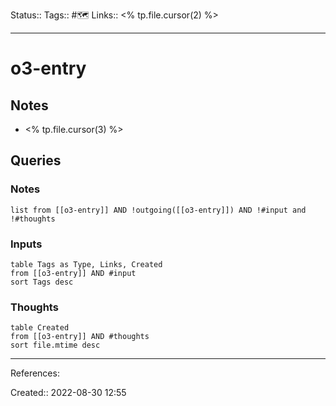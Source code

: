 Status:: 
Tags:: #🗺️
Links:: <% tp.file.cursor(2) %>
___

# o3-entry

## Notes
- <% tp.file.cursor(3) %>

## Queries

### Notes

```dataview
list from [[o3-entry]] AND !outgoing([[o3-entry]]) AND !#input and !#thoughts
```

### Inputs

```dataview
table Tags as Type, Links, Created
from [[o3-entry]] AND #input
sort Tags desc
```

### Thoughts

```dataview
table Created
from [[o3-entry]] AND #thoughts
sort file.mtime desc
```

___
References:

Created:: 2022-08-30 12:55